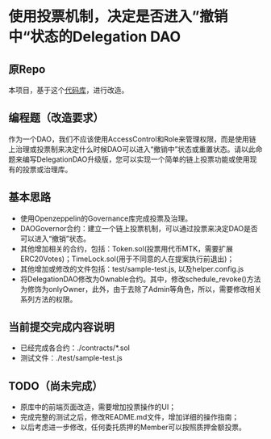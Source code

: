 # 使用投票机制，决定是否进入”撤销中“状态的Delegation DAO

## 原Repo

本项目，基于这个[代码库](https://github.com/hyd628/delegation-dao-demo.git)，进行改造。

## 编程题（改造要求）

作为一个DAO，我们不应该使用AccessControl和Role来管理权限，而是使用链上治理或投票制来决定什么时候DAO可以进入“撤销中”状态或重置状态。请以此命题来编写DelegationDAO升级版，您可以实现一个简单的链上投票功能或使用现有的投票或治理库。

## 基本思路

- 使用Openzeppelin的Governance库完成投票及治理。
- DAOGovernor合约：建立一个链上投票机制，可以通过投票来决定DAO是否可以进入“撤销”状态。
- 其他增加相关的合约，包括：Token.sol(投票用代币MTK，需要扩展ERC20Votes)；TimeLock.sol(用于不同意的人在提案执行前退出)；
- 其他增加或修改的文件包括：test/sample-test.js, 以及helper.config.js
- 将DelegationDAO修改为Ownable合约。其中，修改schedule_revoke()方法为修饰为onlyOwner，此外，由于去除了Admin等角色，所以，需要修改相关系列方法的权限。

## 当前提交完成内容说明

- 已经完成各合约：./contracts/*.sol
- 测试文件：./test/sample-test.js

## TODO（尚未完成）

- 原库中的前端页面改造，需要增加投票操作的UI；
- 完成完整的测试之后，修改README.md文件，增加详细的操作指南；
- 以后考虑进一步修改，任何委托质押的Member可以按照质押金额投票。
